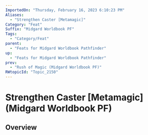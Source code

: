 ```yaml
---
ImportedOn: "Thursday, February 16, 2023 6:10:23 PM"
Aliases:
  - "Strengthen Caster [Metamagic]"
Category: "Feat"
Suffix: "Midgard Worldbook PF"
Tags:
  - "Category/Feat"
parent:
  - "Feats for Midgard Worldbook Pathfinder"
up:
  - "Feats for Midgard Worldbook Pathfinder"
prev:
  - "Rush of Magic (Midgard Worldbook PF)"
RWtopicId: "Topic_2150"
---
```

# Strengthen Caster [Metamagic] (Midgard Worldbook PF)
## Overview
